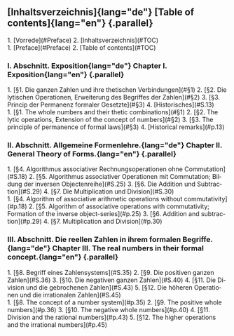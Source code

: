<section id="TOC" epub:type="toc">

<div class="parallel">
  <a lang="de" class="origpage" id="S.XI" title="Seite XI"></a>

  <a lang="en" class="origpage" id="p.XI" title="Page XI"></a>
</div>

## [Inhaltsverzeichnis]{lang="de"} [Table of contents]{lang="en"} {.parallel}

<nav class="parallel toc">
<div lang="de">
1.  [Vorrede](#Preface)
2.  [Inhaltsverzeichnis](#TOC)
</div>
<div lang="en">
1.  [Preface](#Preface)
2.  [Table of contents](#TOC)
</div>
</nav>

### [I. Abschnitt. Exposition](#Ch.I){lang="de"} [Chapter I. Exposition](#Ch.I){lang="en"} {.parallel}

<nav class="parallel toc">
<div lang="de">
1.  [§1. Die ganzen Zahlen und ihre thetischen Verbindungen](#§1)
2.  [§2. Die lytischen Operationen, Erweiterung des Begriffes der Zahlen](#§2)
3.  [§3. Princip der Permanenz formaler Gesetzte](#§3)
4.  [Historisches](#S.13) <!-- TODO -->
</div>
<div lang="en">
1.  [§1. The whole numbers and their thetic combinations](#§1)
2.  [§2. The lytic operations, Extension of the concept of numbers](#§2)
3.  [§3. The principle of permanence of formal laws](#§3)
4.  [Historical remarks](#p.13) <!-- TODO -->
</div>
</nav>

### [II. Abschnitt. Allgemeine Formenlehre.](#Ch.II){lang="de"} [Chapter II. General Theory of Forms.](Ch.II){lang="en"} {.parallel}

<nav class="parallel toc">
<div lang="de">
1.  [§4. Algorithmus associativer Rechnungsoperationen ohne Commutation](#S.18)
2.  [§5. Algorithmus associativer Operationen mit Commutation; Bildung der inversen Objectenreihe](#S.25)
3.  [§6. Die Addition und Subtraction](#S.29)
4.  [§7. Die Multiplication und Division](#S.30)
</div>
<div lang="en">
1.  [§4. Algorithm of associative arithmetic operations without commutativity](#p.18)
2.  [§5. Algorithm of associative operations with commutativity; Formation of the inverse object-series](#p.25)
3.  [§6. Addition and subtraction](#p.29)
4.  [§7. Multiplication and Division](#p.30)
</div>
</nav>

### [III. Abschnitt. Die reellen Zahlen in ihrem formalen Begriffe.](#Ch.III){lang="de"} [Chapter III. The real numbers in their formal concept.](#Ch.III){lang="en"} {.parallel}

<nav class="parallel toc">
<div lang="de">
1.  [§8. Begriff eines Zahlensystems](#S.35)
2.  [§9. Die positiven ganzen Zahlen](#S.36)
3.  [§10. Die negativen ganzen Zahlen](#S.40)
4.  [§11. Die Division und die gebrochenen Zahlen](#S.43)
5.  [§12. Die höheren Operationen und die irrationalen Zahlen](#S.45)
</div>
<div lang="en">
1.  [§8. The concept of a number system](#p.35)
2.  [§9. The positive whole numbers](#p.36)
3.  [§10. The negative whole numbers](#p.40)
4.  [§11. Division and the rational numbers](#p.43)
5.  [§12. The higher operations and the irrational numbers](#p.45)
</div>
</nav>

</section>
